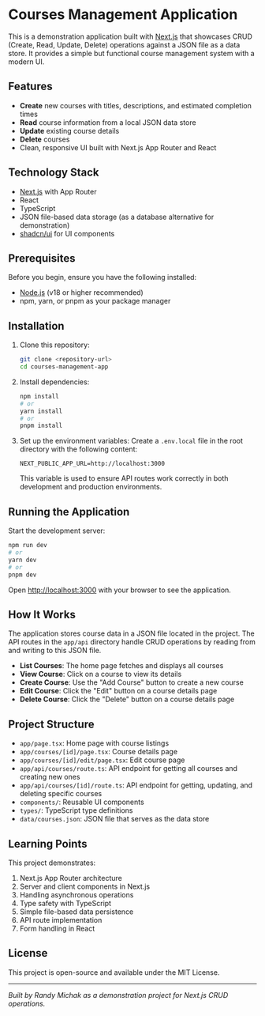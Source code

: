# Courses Management Application

This is a demonstration application built with [Next.js](https://nextjs.org) that showcases CRUD (Create, Read, Update, Delete) operations against a JSON file as a data store. It provides a simple but functional course management system with a modern UI.

## Features

- **Create** new courses with titles, descriptions, and estimated completion times
- **Read** course information from a local JSON data store
- **Update** existing course details
- **Delete** courses
- Clean, responsive UI built with Next.js App Router and React

## Technology Stack

- [Next.js](https://nextjs.org) with App Router
- React
- TypeScript
- JSON file-based data storage (as a database alternative for demonstration)
- [shadcn/ui](https://ui.shadcn.com/) for UI components

## Prerequisites

Before you begin, ensure you have the following installed:

- [Node.js](https://nodejs.org/) (v18 or higher recommended)
- npm, yarn, or pnpm as your package manager

## Installation

1. Clone this repository:

   ```bash
   git clone <repository-url>
   cd courses-management-app
   ```

2. Install dependencies:

   ```bash
   npm install
   # or
   yarn install
   # or
   pnpm install
   ```

3. Set up the environment variables:
   Create a `.env.local` file in the root directory with the following content:
   ```
   NEXT_PUBLIC_APP_URL=http://localhost:3000
   ```
   This variable is used to ensure API routes work correctly in both development and production environments.

## Running the Application

Start the development server:

```bash
npm run dev
# or
yarn dev
# or
pnpm dev
```

Open [http://localhost:3000](http://localhost:3000) with your browser to see the application.

## How It Works

The application stores course data in a JSON file located in the project. The API routes in the `app/api` directory handle CRUD operations by reading from and writing to this JSON file.

- **List Courses**: The home page fetches and displays all courses
- **View Course**: Click on a course to view its details
- **Create Course**: Use the "Add Course" button to create a new course
- **Edit Course**: Click the "Edit" button on a course details page
- **Delete Course**: Click the "Delete" button on a course details page

## Project Structure

- `app/page.tsx`: Home page with course listings
- `app/courses/[id]/page.tsx`: Course details page
- `app/courses/[id]/edit/page.tsx`: Edit course page
- `app/api/courses/route.ts`: API endpoint for getting all courses and creating new ones
- `app/api/courses/[id]/route.ts`: API endpoint for getting, updating, and deleting specific courses
- `components/`: Reusable UI components
- `types/`: TypeScript type definitions
- `data/courses.json`: JSON file that serves as the data store

## Learning Points

This project demonstrates:

1. Next.js App Router architecture
2. Server and client components in Next.js
3. Handling asynchronous operations
4. Type safety with TypeScript
5. Simple file-based data persistence
6. API route implementation
7. Form handling in React

## License

This project is open-source and available under the MIT License.

---

_Built by Randy Michak as a demonstration project for Next.js CRUD operations._
